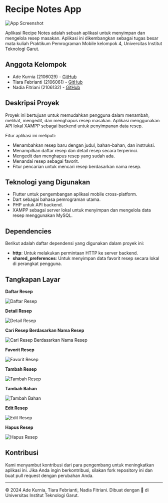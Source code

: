 # Recipe Notes App

![App Screenshot](assets/icon/icon.png)

Aplikasi Recipe Notes adalah sebuah aplikasi untuk menyimpan dan mengelola resep masakan. Aplikasi ini dikembangkan sebagai tugas besar mata kuliah Praktikum Pemrograman Mobile kelompok 4, Universitas Institut Teknologi Garut.

## Anggota Kelompok

- Ade Kurnia      (2106029) - [GitHub](https://github.com/adekurgntng)
- Tiara Febrianti (2106061) - [GitHub](https://github.com/tiarafbrnti)
- Nadia Fitriani  (2106132) - [GitHub](https://github.com/nadiafitriani)

## Deskripsi Proyek

Proyek ini bertujuan untuk memudahkan pengguna dalam menambah, melihat, mengedit, dan menghapus resep masakan. Aplikasi menggunakan API lokal XAMPP sebagai backend untuk penyimpanan data resep.

Fitur aplikasi ini meliputi:
- Menambahkan resep baru dengan judul, bahan-bahan, dan instruksi.
- Menampilkan daftar resep dan detail resep secara terperinci.
- Mengedit dan menghapus resep yang sudah ada.
- Menandai resep sebagai favorit.
- Fitur pencarian untuk mencari resep berdasarkan nama resep.

## Teknologi yang Digunakan

- Flutter untuk pengembangan aplikasi mobile cross-platform.
- Dart sebagai bahasa pemrograman utama.
- PHP untuk API backend.
- XAMPP sebagai server lokal untuk menyimpan dan mengelola data resep menggunakan MySQL.

## Dependencies

Berikut adalah daftar dependensi yang digunakan dalam proyek ini:

- **http**: Untuk melakukan permintaan HTTP ke server backend.
- **shared_preferences**: Untuk menyimpan data favorit resep secara lokal di perangkat pengguna.

## Tangkapan Layar

**Daftar Resep** 

![Daftar Resep](assets/screenshots/list.png)

**Detail Resep**  

![Detail Resep](assets/screenshots/detail.png)

**Cari Resep Berdasarkan Nama Resep**  

![Cari Resep Berdasarkan Nama Resep](assets/screenshots/cari.png)

**Favorit Resep**  

![Favorit Resep](assets/screenshots/favorit.png)

**Tambah Resep**  

![Tambah Resep](assets/screenshots/tambah_resep.png)

**Tambah Bahan**  

![Tambah Bahan](assets/screenshots/tambah_bahan.png)

**Edit Resep**  

![Edit Resep](assets/screenshots/edit.png)

**Hapus Resep**  

![Hapus Resep](assets/screenshots/hapus.png)

## Kontribusi

Kami menyambut kontribusi dari para pengembang untuk meningkatkan aplikasi ini. Jika Anda ingin berkontribusi, silakan fork repository ini dan buat pull request dengan perubahan Anda.

---
© 2024 Ade Kurnia, Tiara Febrianti, Nadia Fitriani. Dibuat dengan 💙 di Universitas Institut Teknologi Garut.
